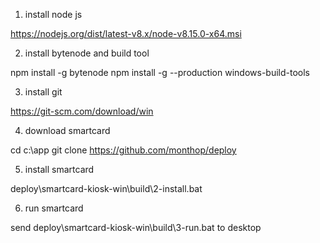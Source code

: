 
1) install node js

https://nodejs.org/dist/latest-v8.x/node-v8.15.0-x64.msi

2) install bytenode and build tool

npm install -g bytenode
npm install -g --production windows-build-tools

3) install git

https://git-scm.com/download/win

4) download smartcard

cd c:\app
git clone https://github.com/monthop/deploy


5) install smartcard

deploy\smartcard-kiosk-win\build\2-install.bat

6) run smartcard

send
deploy\smartcard-kiosk-win\build\3-run.bat
to
desktop